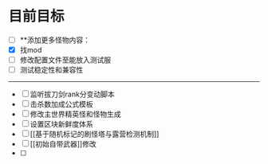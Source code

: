 # 目前目标
- [ ] **添加更多怪物内容：
- [x] 找mod
- [ ] 修改配置文件至能放入测试服
- [ ] 测试稳定性和兼容性
--------
- [ ] 监听拔刀剑rank分变动脚本
- [ ] 击杀数加成公式模板
- [ ] 修改主世界精英怪和怪物生成
- [ ] 设置区块新鲜度体系
- [ ] [[基于随机标记的刷怪塔与露营检测机制]]
- [ ] [[初始自带武器]]修改
- [ ] 
